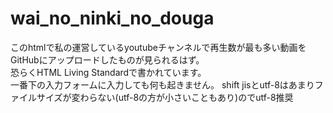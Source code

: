 # wai_no_ninki_no_douga
このhtmlで私の運営しているyoutubeチャンネルで再生数が最も多い動画をGitHubにアップロードしたものが見られるはず。  <br>
恐らくHTML Living Standardで書かれています。<br>
一番下の入力フォームに入力しても何も起きません。
shift jisとutf-8はあまりファイルサイズが変わらない(utf-8の方が小さいこともあり)のでutf-8推奨
